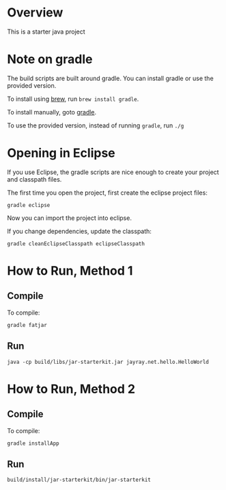 Overview
========
This is a starter java project

Note on gradle
==============
The build scripts are built around gradle.  You can install gradle or use the provided version.  

To install using [brew](http://mxcl.github.com/homebrew/), run `brew install gradle`.

To install manually, goto [gradle](http://www.gradle.org/downloads).

To use the provided version, instead of running `gradle`, run `./g`

Opening in Eclipse
==================
If you use Eclipse, the gradle scripts are nice enough to create your project and classpath files.

The first time you open the project, first create the eclipse project files:

```
gradle eclipse
```

Now you can import the project into eclipse.

If you change dependencies, update the classpath:

```
gradle cleanEclipseClasspath eclipseClasspath
```

How to Run, Method 1
====================

Compile
-------
To compile:
```
gradle fatjar
```

Run
---
```
java -cp build/libs/jar-starterkit.jar jayray.net.hello.HelloWorld
```

How to Run, Method 2
====================

Compile
-------
To compile:
```
gradle installApp
```

Run
---
```
build/install/jar-starterkit/bin/jar-starterkit
```
